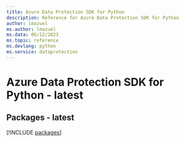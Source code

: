 ```yaml
---
title: Azure Data Protection SDK for Python
description: Reference for Azure Data Protection SDK for Python
author: lmazuel
ms.author: lmazuel
ms.data: 06/12/2023
ms.topic: reference
ms.devlang: python
ms.service: dataprotection
---
```

# Azure Data Protection SDK for Python - latest
## Packages - latest
[!INCLUDE [packages](data-protection-index.md)]